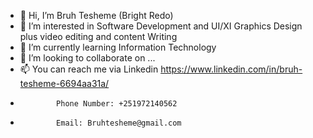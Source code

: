 - 👋 Hi, I’m Bruh Tesheme (Bright Redo)
- 👀 I’m interested in Software Development and UI/XI Graphics Design plus video editing and content Writing 
- 🌱 I’m currently learning Information Technology
- 💞️ I’m looking to collaborate on ...
- 📫 You can reach me via Linkedin https://www.linkedin.com/in/bruh-tesheme-6694aa31a/
-             Phone Number: +251972140562
-             Email: Bruhtesheme@gmail.com


<!---
ZB-Success/Bruh is a ✨ special ✨ repository because its `README.md` (this file) appears on your GitHub profile.
You can click the Preview link to take a look at your changes.
--->
